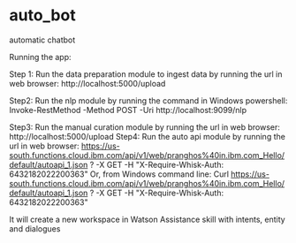 # auto_bot
automatic chatbot

Running the app:

Step 1: Run the data preparation module to ingest data by running the url  in web browser: http://localhost:5000/upload

Step2:  Run the nlp module by running the command in Windows powershell: Invoke-RestMethod -Method POST -Uri http://localhost:9099/nlp

Step3:  Run the manual curation module by running the url  in web browser: http://localhost:5000/upload
Step4:  Run the auto api module by running the url  in web browser: https://us-south.functions.cloud.ibm.com/api/v1/web/pranghos%40in.ibm.com_Hello/default/autoapi_1.json ? -X GET -H "X-Require-Whisk-Auth: 6432182022200363" Or, from Windows  command line: Curl https://us-south.functions.cloud.ibm.com/api/v1/web/pranghos%40in.ibm.com_Hello/default/autoapi_1.json ? -X GET -H "X-Require-Whisk-Auth: 6432182022200363"

It will create a new workspace in Watson Assistance skill with intents, entity and dialogues
